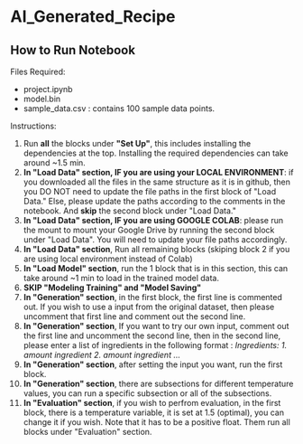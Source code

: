 # AI_Generated_Recipe

## How to Run Notebook
Files Required:
- project.ipynb
- model.bin
- sample_data.csv : contains 100 sample data points.

Instructions:
1. Run **all** the blocks under **"Set Up"**, this includes installing the dependencies at the top. Installing the required dependencies can take around ~1.5 min.
2. **In "Load Data" section, IF you are using your LOCAL ENVIRONMENT**: if you downloaded all the files in the same structure as it is in github, then you DO NOT need to update the file paths in the first block of "Load Data." Else, please update the paths according to the comments in the notebook. And **skip** the second block under "Load Data."
3. **In "Load Data" section, IF you are using GOOGLE COLAB**: please run the mount to mount your Google Drive by running the second block under "Load Data". You will need to update your file paths accordingly.
4. **In "Load Data" section**, Run all remaining blocks (skiping block 2 if you are using local environment instead of Colab)
5. **In "Load Model" section**, run the 1 block that is in this section, this can take around ~1 min to load in the trained model data.
6. **SKIP "Modeling Training" and "Model Saving"**
7. **In "Generation" section**, in the first block, the first line is commented out. If you wish to use a input from the original dataset, then please uncomment that first line and comment out the second line. 
8. **In "Generation" section**, If you want to try our own input, comment out the first line and uncomment the second line, then in the second line, please enter a list of ingredients in the following format : *Ingredients: 1. amount ingredient 2. amount ingredient ...*
9. **In "Generation" section**, after setting the input you want, run the first block.
10. **In "Generation" section**, there are subsections for different temperature values, you can run a specific subsection or all of the subsections.
11. **In "Evaluation" section**, if you wish to perfrom evaluation, in the first block, there is a temperature variable, it is set at 1.5 (optimal), you can change it if you wish. Note that it has to be a positive float. Them run all blocks under "Evaluation" section.

